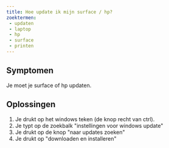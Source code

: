 ```yaml
---
title: Hoe update ik mijn surface / hp?
zoektermen:
 - updaten
 - laptop
 - hp
 - surface
 - printen
---
```


## Symptomen
Je moet je surface of hp updaten.


## Oplossingen

1. Je drukt op het windows teken (de knop recht van ctrl).
2. Je typt op de zoekbalk "instellingen voor windows update"
3. Je drukt op de knop "naar updates zoeken"
4. Je drukt op "downloaden en installeren"
